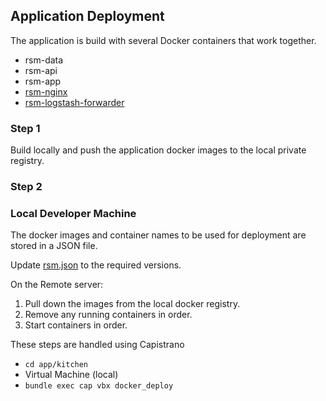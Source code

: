 ## Application Deployment

The application is build with several Docker containers that work together.

- rsm-data
- rsm-api
- rsm-app
- [rsm-nginx](../app/docker/nginx/README.md)
- [rsm-logstash-forwarder](../app/docker/logstash-forwarder/README.md)

### Step 1

Build locally and push the application docker images to the local private registry.

### Step 2

### Local Developer Machine

The docker images and container names to be used for deployment are stored in a JSON file.

Update [rsm.json](../app/kitchen/data_bags/docker/rsm.json) to the required versions.

On the Remote server:
 
1. Pull down the images from the local docker registry.
2. Remove any running containers in order.
3. Start containers in order.

These steps are handled using Capistrano

- `cd app/kitchen`
- Virtual Machine (local)
- `bundle exec cap vbx docker_deploy`
